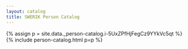 ```yaml
---
layout: catalog
title: SWERIK Person Catalog
---
```

{% assign p = site.data._person-catalog.i-5UxZPfHjFegCz9YYkVc5qt %}
{% include person-catalog.html p=p %}

